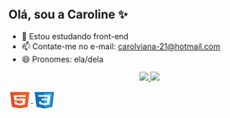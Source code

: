 ## Olá, sou a Caroline ✨

- 🌱 Estou estudando front-end
- 📫 Contate-me no e-mail: carolviana-21@hotmail.com
- 😄 Pronomes: ela/dela

<div align="center">
  <a href="https://github.com/Caroline-Viana">
  <img height="170em" src="https://github-readme-stats.vercel.app/api?username=Caroline-Viana&show_icons=true&theme=material-palenight&include_all_commits=true&count_private=true"/>
  <img height="170em" src="https://github-readme-stats.vercel.app/api/top-langs/?username=Caroline-Viana&layout=compact&langs_count=7&theme=material-palenight"/>
</div>
<div style="display: inline_block"><br>
  <img align="center" alt="Carol-HTML" height="30" width="40" src="https://raw.githubusercontent.com/devicons/devicon/master/icons/html5/html5-original.svg">
  <img align="center" alt="Carol-CSS" height="30" width="40" src="https://raw.githubusercontent.com/devicons/devicon/master/icons/css3/css3-original.svg">
</div>
  
 ##
